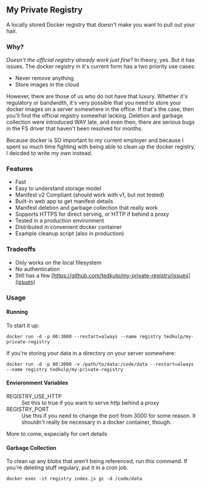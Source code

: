 ## My Private Registry

A locally stored Docker registry that doesn't make you want to
pull out your hair.

### Why?

_*Doesn't the official registry already work just fine?*_ In theory, yes.
But it has issues. The docker registry in it's current form has a two
priority use cases:

* Never remove anything
* Store images in the cloud

However, there are those of us who do not have that luxury. Whether it's
regulatory or bandwidth, it's very possible that you need to store your
docker images on a server somewhere in the office. If that's the case,
then you'll find the official registry somewhat lacking. Deletion and
garbage collection were introduced WAY late, and even then, there are
serious bugs in the FS driver that haven't been resolved for months.

Because docker is SO important to my current employer and because I spent
so much time fighting with being able to clean up the docker registry, I
deicded to write my own instead.

### Features

* Fast
* Easy to understand storage model
* Manifest v2 Compliant (should work with v1, but not tested)
* Built-in web app to get manifest details
* Manifest deletion and garbage collection that really work
* Supports HTTPS for direct serving, or HTTP if behind a proxy
* Tested in a production environment
* Distributed in convenient docker container
* Example cleanup script (also in production)

### Tradeoffs

* Only works on the local filesystem
* No authentication
* Still has a few [https://github.com/tedkulp/my-private-registry/issues](issues)

### Usage

#### Running

To start it up:

    docker run -d -p 80:3000 --restart=always --name registry tedkulp/my-private-registry
    
If you're storing your data in a directory on your server somewhere:

    docker run -d -p 80:3000 -v /path/to/data:/code/data --restart=always --name registry tedkulp/my-private-registry
    
#### Envioronment Variables

<dl>
  <dt>REGISTRY_USE_HTTP</dt>
  <dd>Set this to true if you want to serve http behind a proxy</dd>

  <dt>REGISTRY_PORT</dt>
  <dd>Use this if you need to change the port from 3000 for some reason. It shouldn't really be necessary in a docker container, though.</dd>
</dl>

More to come, especially for cert details

#### Garbage Collection

To clean up any blobs that aren't being referenced, run this command. If you're deleting stuff
regulary, put it in a cron job.

    docker exec -it registry index.js gc -d /code/data
